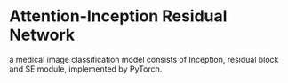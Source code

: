 # Attention-Inception Residual Network

a medical image classification model consists of Inception, residual block and SE module, implemented by PyTorch. 
